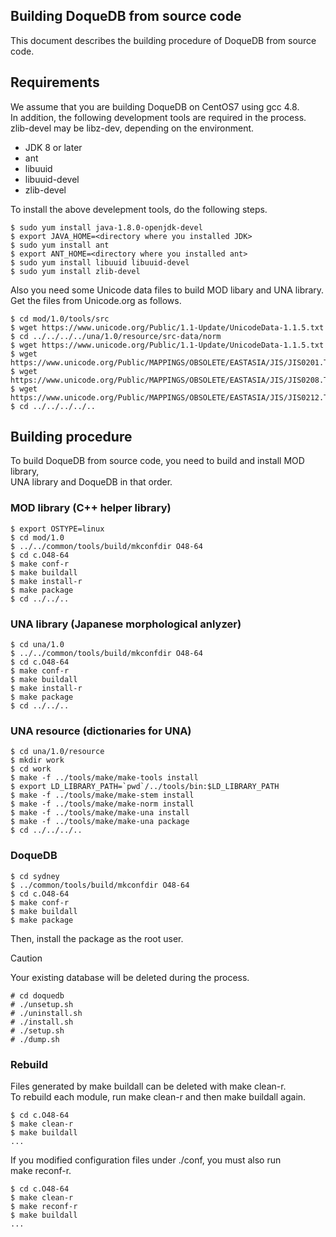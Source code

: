 ## Building DoqueDB from source code

This document describes the building procedure of DoqueDB from source code.

## Requirements

We assume that you are building DoqueDB on CentOS7 using gcc 4.8.  
In addition, the following development tools are required in the process.  
zlib-devel may be libz-dev, depending on the environment.
* JDK 8 or later
* ant
* libuuid
* libuuid-devel
* zlib-devel

To install the above develepment tools, do the following steps.
```
$ sudo yum install java-1.8.0-openjdk-devel
$ export JAVA_HOME=<directory where you installed JDK>
$ sudo yum install ant
$ export ANT_HOME=<directory where you installed ant>
$ sudo yum install libuuid libuuid-devel
$ sudo yum install zlib-devel
```
Also you need some Unicode data files to build MOD libary and UNA library.  
Get the files from Unicode.org as follows.
```
$ cd mod/1.0/tools/src
$ wget https://www.unicode.org/Public/1.1-Update/UnicodeData-1.1.5.txt
$ cd ../../../../una/1.0/resource/src-data/norm
$ wget https://www.unicode.org/Public/1.1-Update/UnicodeData-1.1.5.txt
$ wget https://www.unicode.org/Public/MAPPINGS/OBSOLETE/EASTASIA/JIS/JIS0201.TXT
$ wget https://www.unicode.org/Public/MAPPINGS/OBSOLETE/EASTASIA/JIS/JIS0208.TXT
$ wget https://www.unicode.org/Public/MAPPINGS/OBSOLETE/EASTASIA/JIS/JIS0212.TXT
$ cd ../../../../..
```

## Building procedure

To build DoqueDB from source code, you need to build and install MOD library,  
UNA library and DoqueDB in that order.

### MOD library (C++ helper library)
```
$ export OSTYPE=linux
$ cd mod/1.0
$ ../../common/tools/build/mkconfdir O48-64
$ cd c.O48-64
$ make conf-r
$ make buildall
$ make install-r
$ make package
$ cd ../../..
```

### UNA library (Japanese morphological anlyzer)
```
$ cd una/1.0
$ ../../common/tools/build/mkconfdir O48-64
$ cd c.O48-64
$ make conf-r
$ make buildall
$ make install-r
$ make package
$ cd ../../..
```

### UNA resource (dictionaries for UNA)
```
$ cd una/1.0/resource
$ mkdir work
$ cd work
$ make -f ../tools/make/make-tools install
$ export LD_LIBRARY_PATH=`pwd`/../tools/bin:$LD_LIBRARY_PATH
$ make -f ../tools/make/make-stem install
$ make -f ../tools/make/make-norm install
$ make -f ../tools/make/make-una install
$ make -f ../tools/make/make-una package
$ cd ../../../..
```

### DoqueDB
```
$ cd sydney
$ ../common/tools/build/mkconfdir O48-64
$ cd c.O48-64
$ make conf-r
$ make buildall
$ make package
```
Then, install the package as the root user.  
> [!CAUTION]
> Your existing database will be deleted during the process.
```
# cd doquedb
# ./unsetup.sh
# ./uninstall.sh
# ./install.sh
# ./setup.sh
# ./dump.sh
```

### Rebuild

Files generated by make buildall can be deleted with make clean-r.  
To rebuild each module, run make clean-r and then make buildall again.

```
$ cd c.O48-64
$ make clean-r
$ make buildall
...
```

If you modified configuration files under ./conf, you must also run  
make reconf-r.

```
$ cd c.O48-64
$ make clean-r
$ make reconf-r
$ make buildall
...
```
